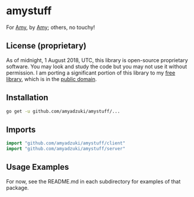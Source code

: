 # amystuff
For [Amy](https://github.com/amyadzuki), by [Amy](https://github.com/amyadzuki); others, no touchy!

## License (proprietary)
As of midnight, 1 August 2018, UTC, this library is open-source proprietary software.  You may look and study the code but you may not use it without permission.  I am porting a significant portion of this library to my [free library](https://github.com/amyadzuki/amygolib), which is in the [public domain](https://creativecommons.org/publicdomain/zero/1.0/).

## Installation
```sh
go get -u github.com/amyadzuki/amystuff/...
```

## Imports
```go
import "github.com/amyadzuki/amystuff/client"
import "github.com/amyadzuki/amystuff/server"
```

## Usage Examples
For now, see the README.md in each subdirectory for examples of that package.
